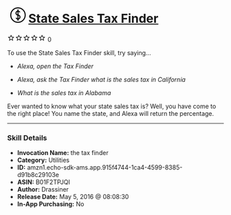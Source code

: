 # &nbsp;<img src="skill_icon" alt="State Sales Tax Finder icon" width="36"> [State Sales Tax Finder](http://alexa.amazon.com/#skills/amzn1.echo-sdk-ams.app.915f4744-1ca4-4599-8385-d91b8c29103e)
![0 stars](../../images/ic_star_border_black_18dp_1x.png)![0 stars](../../images/ic_star_border_black_18dp_1x.png)![0 stars](../../images/ic_star_border_black_18dp_1x.png)![0 stars](../../images/ic_star_border_black_18dp_1x.png)![0 stars](../../images/ic_star_border_black_18dp_1x.png) 0

To use the State Sales Tax Finder skill, try saying...

* *Alexa, open the Tax Finder*

* *Alexa, ask the Tax Finder what is the sales tax in California*

* *What is the sales tax in Alabama*

Ever wanted to know what your state sales tax is? Well, you have come to the right place! You name the state, and Alexa will return the percentage.

***

### Skill Details

* **Invocation Name:** the tax finder
* **Category:** Utilities
* **ID:** amzn1.echo-sdk-ams.app.915f4744-1ca4-4599-8385-d91b8c29103e
* **ASIN:** B01F2TPJQI
* **Author:** Drassiner
* **Release Date:** May 5, 2016 @ 08:08:30
* **In-App Purchasing:** No
